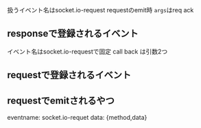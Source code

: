 扱うイベント名はsocket.io-request
requestのemit時 `args`はreq ack

## responseで登録されるイベント
イベント名はsocket.io-requestで固定
call back は引数2つ

## requestで登録されるイベント

## requestでemitされるやつ
eventname: socket.io-requet
data: {method,data}